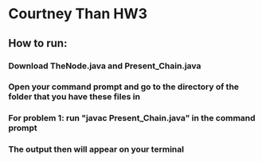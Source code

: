# Courtney Than HW3
## How to run:
### Download TheNode.java and Present_Chain.java
### Open your command prompt and go to the directory of the folder that you have these files in
### For problem 1: run "javac Present_Chain.java" in the command prompt
### The output then will appear on your terminal
